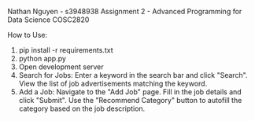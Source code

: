 Nathan Nguyen - s3948938
Assignment 2 - Advanced Programming for Data Science COSC2820

How to Use:

1. pip install -r requirements.txt
2. python app.py
3. Open development server
4. Search for Jobs:
   Enter a keyword in the search bar and click "Search".
   View the list of job advertisements matching the keyword.
5. Add a Job:
   Navigate to the "Add Job" page.
   Fill in the job details and click "Submit".
   Use the "Recommend Category" button to autofill the category based on the job description.
